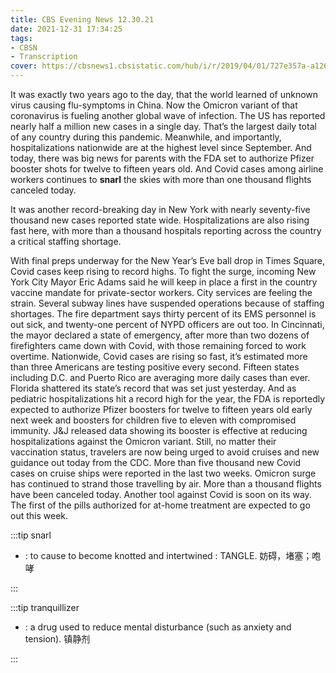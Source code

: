 ```yaml
---
title: CBS Evening News 12.30.21
date: 2021-12-31 17:34:25
tags:
- CBSN
- Transcription
cover: https://cbsnews1.cbsistatic.com/hub/i/r/2019/04/01/727e357a-a126-4138-a2c5-4d3222669d57/thumbnail/640x360/3ff2761028dc5c65cc4f07acd54bcd5c/cbsn2-logo-1920x1080.jpg
---
```

It was exactly two years ago to the day, that the world learned of unknown virus causing flu-symptoms in China. Now the Omicron variant of that coronavirus is fueling another global wave of infection. The US has reported nearly half a million new cases in a single day. That’s the largest daily total of any country during this pandemic. Meanwhile, and importantly, hospitalizations nationwide are at the highest level since September. And today, there was big news for parents with the FDA set to authorize Pfizer booster shots for twelve to fifteen years old. And Covid cases among airline workers continues to **snarl** the skies with more than one thousand flights canceled today.

It was another record-breaking day in New York with nearly seventy-five thousand new cases reported state wide. Hospitalizations are also rising fast here, with more than a thousand hospitals reporting across the country a critical staffing shortage.

With final preps underway for the New Year’s Eve ball drop in Times Square, Covid cases keep rising to record highs. To fight the surge, incoming New York City Mayor Eric Adams said he will keep in place a first in the country vaccine mandate for private-sector workers. City services are feeling the strain. Several subway lines have suspended operations because of staffing shortages. The fire department says thirty percent of its EMS personnel is out sick, and twenty-one percent of NYPD officers are out too. In Cincinnati, the mayor declared a state of emergency, after more than two dozens of firefighters came down with Covid, with those remaining forced to work overtime. Nationwide, Covid cases are rising so fast, it’s estimated more than three Americans are testing positive every second. Fifteen states including D.C. and Puerto Rico are averaging more daily cases than ever. Florida shattered its state’s record that was set just yesterday. And as pediatric hospitalizations hit a record high for the year, the FDA is reportedly expected to authorize Pfizer boosters for twelve to fifteen years old early next week and boosters for children five to eleven with compromised immunity. J&J released data showing its booster is effective at reducing hospitalizations against the Omicron variant. Still, no matter their vaccination status, travelers are now being urged to avoid cruises and new guidance out today from the CDC. More than five thousand new Covid cases on cruise ships were reported in the last two weeks. Omicron surge has continued to strand those travelling by air. More than a thousand flights have been canceled today. Another tool against Covid is soon on its way. The first of the pills authorized for at-home treatment are expected to go out this week. 


:::tip snarl

- : to cause to become knotted and intertwined : TANGLE. 妨碍，堵塞；咆哮
  
:::

:::tip tranquillizer

- : a drug used to reduce mental disturbance (such as anxiety and tension). 镇静剂
  
:::

